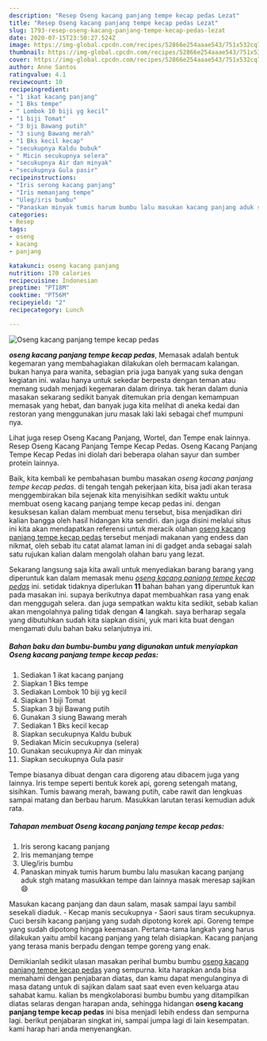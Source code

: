 ```yaml
---
description: "Resep Oseng kacang panjang tempe kecap pedas Lezat"
title: "Resep Oseng kacang panjang tempe kecap pedas Lezat"
slug: 1793-resep-oseng-kacang-panjang-tempe-kecap-pedas-lezat
date: 2020-07-15T23:50:27.524Z
image: https://img-global.cpcdn.com/recipes/52866e254aaae543/751x532cq70/oseng-kacang-panjang-tempe-kecap-pedas-foto-resep-utama.jpg
thumbnail: https://img-global.cpcdn.com/recipes/52866e254aaae543/751x532cq70/oseng-kacang-panjang-tempe-kecap-pedas-foto-resep-utama.jpg
cover: https://img-global.cpcdn.com/recipes/52866e254aaae543/751x532cq70/oseng-kacang-panjang-tempe-kecap-pedas-foto-resep-utama.jpg
author: Anne Santos
ratingvalue: 4.1
reviewcount: 10
recipeingredient:
- "1 ikat kacang panjang"
- "1 Bks tempe"
- " Lombok 10 biji yg kecil"
- "1 biji Tomat"
- "3 bji Bawang putih"
- "3 siung Bawang merah"
- "1 Bks kecil kecap"
- "secukupnya Kaldu bubuk"
- " Micin secukupnya selera"
- "secukupnya Air dan minyak"
- "secukupnya Gula pasir"
recipeinstructions:
- "Iris serong kacang panjang"
- "Iris memanjang tempe"
- "Uleg/iris bumbu"
- "Panaskan minyak tumis harum bumbu lalu masukan kacang panjang aduk stgh matang masukkan tempe dan lainnya masak meresap sajikan 😄"
categories:
- Resep
tags:
- oseng
- kacang
- panjang

katakunci: oseng kacang panjang 
nutrition: 170 calories
recipecuisine: Indonesian
preptime: "PT18M"
cooktime: "PT56M"
recipeyield: "2"
recipecategory: Lunch

---
```



![Oseng kacang panjang tempe kecap pedas](https://img-global.cpcdn.com/recipes/52866e254aaae543/751x532cq70/oseng-kacang-panjang-tempe-kecap-pedas-foto-resep-utama.jpg)

<b><i>oseng kacang panjang tempe kecap pedas</i></b>, Memasak adalah bentuk kegemaran yang membahagiakan dilakukan oleh bermacam kalangan. bukan hanya para wanita, sebagian pria juga banyak yang suka dengan kegiatan ini. walau hanya untuk sekedar berpesta dengan teman atau memang sudah menjadi kegemaran dalam dirinya. tak heran dalam dunia masakan sekarang sedikit banyak ditemukan pria dengan kemampuan memasak yang hebat, dan banyak juga kita melihat di aneka kedai dan restoran yang menggunakan juru masak laki laki sebagai chef mumpuni nya.

Lihat juga resep Oseng Kacang Panjang, Wortel, dan Tempe enak lainnya. Resep Oseng Kacang Panjang Tempe Kecap Pedas. Oseng Kacang Panjang Tempe Kecap Pedas ini diolah dari beberapa olahan sayur dan sumber protein lainnya.

Baik, kita kembali ke pembahasan bumbu masakan <i>oseng kacang panjang tempe kecap pedas</i>. di tengah tengah pekerjaan kita, bisa jadi akan terasa menggembirakan bila sejenak kita menyisihkan sedikit waktu untuk membuat oseng kacang panjang tempe kecap pedas ini. dengan kesuksesan kalian dalam membuat menu tersebut, bisa menjadikan diri kalian bangga oleh hasil hidangan kita sendiri. dan juga disini melalui situs ini kita akan mendapatkan referensi untuk meracik olahan <u>oseng kacang panjang tempe kecap pedas</u> tersebut menjadi makanan yang endess dan nikmat, oleh sebab itu catat alamat laman ini di gadget anda sebagai salah satu rujukan kalian dalam mengolah olahan baru yang lezat.


Sekarang langsung saja kita awali untuk menyediakan barang barang yang diperuntuk kan dalam memasak menu <u><i>oseng kacang panjang tempe kecap pedas</i></u> ini. setidak tidaknya diperlukan <b>11</b> bahan bahan yang diperuntuk kan pada masakan ini. supaya berikutnya dapat membuahkan rasa yang enak dan menggugah selera. dan juga sempatkan waktu kita sedikit, sebab kalian akan mengolahnya paling tidak dengan <b>4</b> langkah. saya berharap segala yang dibutuhkan sudah kita siapkan disini, yuk mari kita buat dengan mengamati dulu bahan baku selanjutnya ini.

<!--inarticleads1-->

##### Bahan baku dan bumbu-bumbu yang digunakan untuk menyiapkan Oseng kacang panjang tempe kecap pedas:

1. Sediakan 1 ikat kacang panjang
1. Siapkan 1 Bks tempe
1. Sediakan  Lombok 10 biji yg kecil
1. Siapkan 1 biji Tomat
1. Siapkan 3 bji Bawang putih
1. Gunakan 3 siung Bawang merah
1. Sediakan 1 Bks kecil kecap
1. Siapkan secukupnya Kaldu bubuk
1. Sediakan  Micin secukupnya (selera)
1. Gunakan secukupnya Air dan minyak
1. Siapkan secukupnya Gula pasir


Tempe biasanya dibuat dengan cara digoreng atau dibacem juga yang lainnya. Iris tempe seperti bentuk korek api, goreng setengah matang, sisihkan. Tumis bawang merah, bawang putih, cabe rawit dan lengkuas sampai matang dan berbau harum. Masukkan larutan terasi kemudian aduk rata. 

<!--inarticleads2-->

##### Tahapan membuat Oseng kacang panjang tempe kecap pedas:

1. Iris serong kacang panjang
1. Iris memanjang tempe
1. Uleg/iris bumbu
1. Panaskan minyak tumis harum bumbu lalu masukan kacang panjang aduk stgh matang masukkan tempe dan lainnya masak meresap sajikan 😄


Masukan kacang panjang dan daun salam, masak sampai layu sambil sesekali diaduk. - Kecap manis secukupnya - Saori saus tiram secukupnya. Cuci bersih kacang panjang yang sudah dipotong korek api. Goreng tempe yang sudah dipotong hingga keemasan. Pertama-tama langkah yang harus dilakukan yaitu ambil kacang panjang yang telah disiapkan. Kacang panjang yang terasa manis berpadu dengan tempe goreng yang enak. 

Demikianlah sedikit ulasan masakan perihal bumbu bumbu <u>oseng kacang panjang tempe kecap pedas</u> yang sempurna. kita harapkan anda bisa memahami dengan penjabaran diatas, dan kamu dapat mengulanginya di masa datang untuk di sajikan dalam saat saat even even keluarga atau sahabat kamu. kalian bs mengkolaborasi bumbu bumbu yang ditampilkan diatas selaras dengan harapan anda, sehingga hidangan <b>oseng kacang panjang tempe kecap pedas</b> ini bisa menjadi lebih endess dan sempurna lagi. berikut penjabaran singkat ini, sampai jumpa lagi di lain kesempatan. kami harap hari anda menyenangkan.
